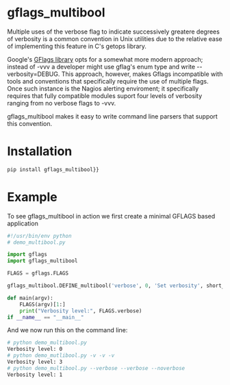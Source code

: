 gflags_multibool
================

Multiple uses of the verbose flag to indicate successively greatere
degrees of verbosity is a common convention in Unix utilities due to
the relative ease of implementing this feature in C's getops library.

Google's [GFlags library](https://code.google.com/p/python-gflags/)
opts for a somewhat more modern approach; instead of -vvv a developer
might use gflag's enum type and write --verbosity=DEBUG.  This
approach, however, makes Gflags incompatible with tools and
conventions that specifically require the use of multiple flags.  Once
such instance is the Nagios alerting enviroment; it specifically
requires that fully compatible modules suport four levels of verbosity
ranging from no verbose flags to -vvv.

gflags_multibool makes it easy to write command line parsers that
support this convention.

Installation
============

````bash
pip install gflags_multibool}}
````

Example
=======

To see gflags_multibool in action we first create a minimal GFLAGS based application
 
````python
#!/usr/bin/env python
# demo_multibool.py

import gflags
import gflags_multibool

FLAGS = gflags.FLAGS

gflags_multibool.DEFINE_multibool('verbose', 0, 'Set verbosity', short_name='v')

def main(argv):
    FLAGS(argv)[1:]
    print("Verbosity level:", FLAGS.verbose)
if __name__ == "__main__" 
````

And we now run this on the command line:

````bash
# python demo_multibool.py 
Verbosity level: 0
# python demo_mutlibool.py -v -v -v 
Verbosity level: 3 
# python demo_multibool.py --verbose --verbose --noverbose
Verbosity level: 1
````